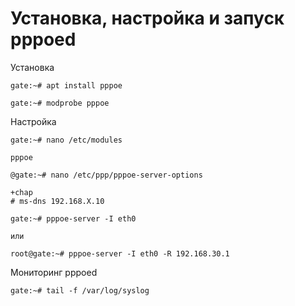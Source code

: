 # Установка, настройка и запуск pppoed

Установка
```
gate:~# apt install pppoe
```
```
gate:~# modprobe pppoe
```
Настройка

```
gate:~# nano /etc/modules
```
```
pppoe
```
```
@gate:~# nano /etc/ppp/pppoe-server-options
```
```
+chap
# ms-dns 192.168.X.10
```
```
gate:~# pppoe-server -I eth0

или

root@gate:~# pppoe-server -I eth0 -R 192.168.30.1
```


Мониторинг pppoed
```
gate:~# tail -f /var/log/syslog
```
